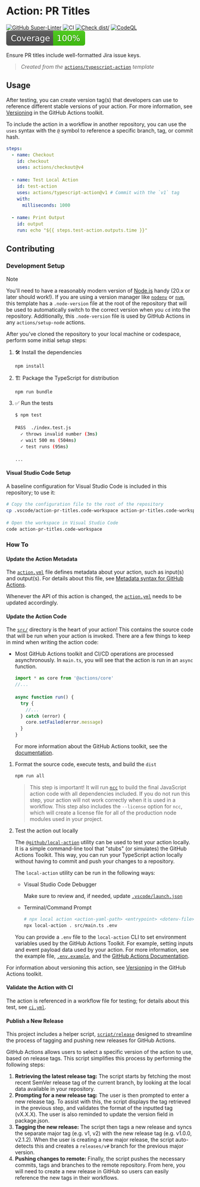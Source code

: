 # Action: PR Titles

[![GitHub Super-Linter](https://github.com/bryant-finney/action-pr-titles/actions/workflows/linter.yml/badge.svg)](https://github.com/super-linter/super-linter)
![CI](https://github.com/bryant-finney/action-pr-titles/actions/workflows/ci.yml/badge.svg)
[![Check dist/](https://github.com/bryant-finney/action-pr-titles/actions/workflows/check-dist.yml/badge.svg)](https://github.com/actions/typescript-action/actions/workflows/check-dist.yml)
[![CodeQL](https://github.com/bryant-finney/action-pr-titles/actions/workflows/codeql-analysis.yml/badge.svg)](https://github.com/bryant-finney/action-pr-titles/actions/workflows/codeql-analysis.yml)
[![Coverage](./badges/coverage.svg)](./badges/coverage.svg)

Ensure PR titles include well-formatted Jira issue keys.

> _Created from the_ [`actions/typescript-action`] _template_

[`actions/typescript-action`]: https://github.com/actions/typescript-action

## Usage

After testing, you can create version tag(s) that developers can use to
reference different stable versions of your action. For more information, see
[Versioning](https://github.com/actions/toolkit/blob/master/docs/action-versioning.md)
in the GitHub Actions toolkit.

To include the action in a workflow in another repository, you can use the
`uses` syntax with the `@` symbol to reference a specific branch, tag, or commit
hash.

```yaml
steps:
  - name: Checkout
    id: checkout
    uses: actions/checkout@v4

  - name: Test Local Action
    id: test-action
    uses: actions/typescript-action@v1 # Commit with the `v1` tag
    with:
      milliseconds: 1000

  - name: Print Output
    id: output
    run: echo "${{ steps.test-action.outputs.time }}"
```

## Contributing

### Development Setup

> [!NOTE]
>
> You'll need to have a reasonably modern version of
> [Node.js](https://nodejs.org) handy (20.x or later should work!). If you are
> using a version manager like [`nodenv`](https://github.com/nodenv/nodenv) or
> [`nvm`](https://github.com/nvm-sh/nvm), this template has a `.node-version`
> file at the root of the repository that will be used to automatically switch
> to the correct version when you `cd` into the repository. Additionally, this
> `.node-version` file is used by GitHub Actions in any `actions/setup-node`
> actions.

After you've cloned the repository to your local machine or codespace, perform
some initial setup steps:

1. 🛠 Install the dependencies

   ```bash
   npm install
   ```

1. 🏗 Package the TypeScript for distribution

   ```bash
   npm run bundle
   ```

1. ✅ Run the tests

   ```bash
   $ npm test

   PASS  ./index.test.js
     ✓ throws invalid number (3ms)
     ✓ wait 500 ms (504ms)
     ✓ test runs (95ms)

   ...
   ```

#### Visual Studio Code Setup

A baseline configuration for Visual Studio Code is included in this repository;
to use it:

```sh
# Copy the configuration file to the root of the repository
cp .vscode/action-pr-titles.code-workspace action-pr-titles.code-workspace

# Open the workspace in Visual Studio Code
code action-pr-titles.code-workspace
```

### How To

#### Update the Action Metadata

The [`action.yml`](action.yml) file defines metadata about your action, such as
input(s) and output(s). For details about this file, see
[Metadata syntax for GitHub Actions](https://docs.github.com/en/actions/creating-actions/metadata-syntax-for-github-actions).

Whenever the API of this action is changed, the [`action.yml`](action.yml) needs
to be updated accordingly.

#### Update the Action Code

The [`src/`](./src/) directory is the heart of your action! This contains the
source code that will be run when your action is invoked. There are a few things
to keep in mind when writing the action code:

- Most GitHub Actions toolkit and CI/CD operations are processed asynchronously.
  In `main.ts`, you will see that the action is run in an `async` function.

  ```javascript
  import * as core from '@actions/core'
  //...

  async function run() {
    try {
      //...
    } catch (error) {
      core.setFailed(error.message)
    }
  }
  ```

  For more information about the GitHub Actions toolkit, see the
  [documentation](https://github.com/actions/toolkit/blob/master/README.md).

1. Format the source code, execute tests, and build the `dist`

   ```bash
   npm run all
   ```

   > This step is important! It will run [`ncc`](https://github.com/vercel/ncc)
   > to build the final JavaScript action code with all dependencies included.
   > If you do not run this step, your action will not work correctly when it is
   > used in a workflow. This step also includes the `--license` option for
   > `ncc`, which will create a license file for all of the production node
   > modules used in your project.

1. Test the action out locally

   The [`@github/local-action`](https://github.com/github/local-action) utility
   can be used to test your action locally. It is a simple command-line tool
   that "stubs" (or simulates) the GitHub Actions Toolkit. This way, you can run
   your TypeScript action locally without having to commit and push your changes
   to a repository.

   The `local-action` utility can be run in the following ways:

   - Visual Studio Code Debugger

     Make sure to review and, if needed, update
     [`.vscode/launch.json`](./.vscode/launch.json)

   - Terminal/Command Prompt

     ```bash
     # npx local action <action-yaml-path> <entrypoint> <dotenv-file>
     npx local-action . src/main.ts .env
     ```

   You can provide a `.env` file to the `local-action` CLI to set environment
   variables used by the GitHub Actions Toolkit. For example, setting inputs and
   event payload data used by your action. For more information, see the example
   file, [`.env.example`](./.env.example), and the
   [GitHub Actions Documentation](https://docs.github.com/en/actions/learn-github-actions/variables#default-environment-variables).

For information about versioning this action, see
[Versioning](https://github.com/actions/toolkit/blob/master/docs/action-versioning.md)
in the GitHub Actions toolkit.

#### Validate the Action with CI

The action is referenced in a workflow file for testing; for details about this
test, see [`ci.yml`](./.github/workflows/ci.yml).

#### Publish a New Release

This project includes a helper script, [`script/release`](./script/release)
designed to streamline the process of tagging and pushing new releases for
GitHub Actions.

GitHub Actions allows users to select a specific version of the action to use,
based on release tags. This script simplifies this process by performing the
following steps:

1. **Retrieving the latest release tag:** The script starts by fetching the most
   recent SemVer release tag of the current branch, by looking at the local data
   available in your repository.
1. **Prompting for a new release tag:** The user is then prompted to enter a new
   release tag. To assist with this, the script displays the tag retrieved in
   the previous step, and validates the format of the inputted tag (vX.X.X). The
   user is also reminded to update the version field in package.json.
1. **Tagging the new release:** The script then tags a new release and syncs the
   separate major tag (e.g. v1, v2) with the new release tag (e.g. v1.0.0,
   v2.1.2). When the user is creating a new major release, the script
   auto-detects this and creates a `releases/v#` branch for the previous major
   version.
1. **Pushing changes to remote:** Finally, the script pushes the necessary
   commits, tags and branches to the remote repository. From here, you will need
   to create a new release in GitHub so users can easily reference the new tags
   in their workflows.
